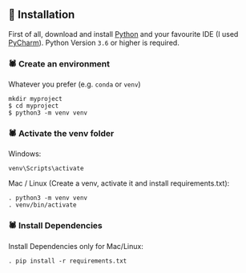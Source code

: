 
## 📕 Installation


First of all, download and install [Python](https://www.python.org/downloads/) and your favourite IDE (I used [PyCharm](https://www.jetbrains.com/pycharm/download/#section=windows)). Python Version `3.6` or higher is required.
<br>

### 🕷️ Create an environment

Whatever you prefer (e.g. `conda` or `venv`)

```console
mkdir myproject
$ cd myproject
$ python3 -m venv venv
```

### 🕷️ Activate the venv folder

Windows:

```console
venv\Scripts\activate
```

Mac / Linux (Create a venv, activate it and install requirements.txt):

```console
. python3 -m venv venv
. venv/bin/activate
```

### 🕷️ Install Dependencies

Install Dependencies only for Mac/Linux:

 ```console
. pip install -r requirements.txt
 ```